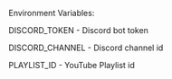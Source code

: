 Environment Variables:

DISCORD_TOKEN - Discord bot token

DISCORD_CHANNEL - Discord channel id

PLAYLIST_ID - YouTube Playlist id
